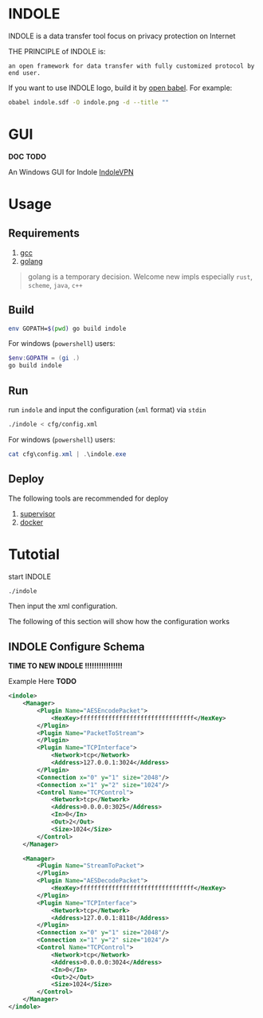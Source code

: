 # INDOLE

INDOLE is a data transfer tool focus on privacy protection on Internet

THE PRINCIPLE of INDOLE is:

    an open framework for data transfer with fully customized protocol by end user.

If you want to use INDOLE logo, build it by [open babel](http://openbabel.org). For example:

```sh
obabel indole.sdf -O indole.png -d --title ""
```

# GUI

**DOC** **TODO**

An Windows GUI for Indole [IndoleVPN](https://github.com/Tommo-L/IndoleVPN)

# Usage

## Requirements

1. [gcc](https://gcc.gnu.org/)
2. [golang](https://golang.org/)

> golang is a temporary decision. Welcome new impls especially `rust`, `scheme`, `java`, `c++`

## Build

```sh
env GOPATH=$(pwd) go build indole
```

For windows (`powershell`) users:

```powershell
$env:GOPATH = (gi .)
go build indole
```

## Run

run `indole` and input the configuration (`xml` format) via `stdin`

```sh
./indole < cfg/config.xml
```

For windows (`powershell`) users:

```powershell
cat cfg\config.xml | .\indole.exe
```

## Deploy

The following tools are recommended for deploy

1. [supervisor](http://supervisord.org/)
2. [docker](https://www.docker.com/)

# Tutotial

start INDOLE

```sh
./indole
```

Then input the xml configuration.

The following of this section will show how the configuration works

## INDOLE Configure Schema

**TIME TO NEW INDOLE !!!!!!!!!!!!!!!!**

Example Here **TODO**

```xml
<indole>
    <Manager>
        <Plugin Name="AESEncodePacket">
            <HexKey>ffffffffffffffffffffffffffffffff</HexKey>
        </Plugin>
        <Plugin Name="PacketToStream">
        </Plugin>
        <Plugin Name="TCPInterface">
            <Network>tcp</Network>
            <Address>127.0.0.1:3024</Address>
        </Plugin>
        <Connection x="0" y="1" size="2048"/>
        <Connection x="1" y="2" size="1024"/>
        <Control Name="TCPControl">
            <Network>tcp</Network>
            <Address>0.0.0.0:3025</Address>
            <In>0</In>
            <Out>2</Out>
            <Size>1024</Size>
        </Control>
    </Manager>

    <Manager>
        <Plugin Name="StreamToPacket">
        </Plugin>
        <Plugin Name="AESDecodePacket">
            <HexKey>ffffffffffffffffffffffffffffffff</HexKey>
        </Plugin>
        <Plugin Name="TCPInterface">
            <Network>tcp</Network>
            <Address>127.0.0.1:8118</Address>
        </Plugin>
        <Connection x="0" y="1" size="2048"/>
        <Connection x="1" y="2" size="1024"/>
        <Control Name="TCPControl">
            <Network>tcp</Network>
            <Address>0.0.0.0:3024</Address>
            <In>0</In>
            <Out>2</Out>
            <Size>1024</Size>
        </Control>
    </Manager>
</indole>
```